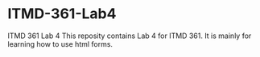 # ITMD-361-Lab4
ITMD 361 Lab 4
This reposity contains Lab 4 for ITMD 361.
It is mainly for learning how to use html forms.